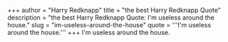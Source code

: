+++
author = "Harry Redknapp"
title = "the best Harry Redknapp Quote"
description = "the best Harry Redknapp Quote: I'm useless around the house."
slug = "im-useless-around-the-house"
quote = '''I'm useless around the house.'''
+++
I'm useless around the house.
